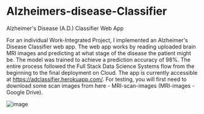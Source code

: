 # Alzheimers-disease-Classifier

Alzheimer's Disease (A.D.) Classifier Web App


For an individual Work-Integrated Project, I implemented an Alzheimer's Disease Classifier web app. 
The web app works by reading uploaded brain MRI images and predicting at what stage of the disease the patient might be. The model was trained to achieve a prediction accuracy of 98%. The entire process followed the Full Stack Data Science Systems flow from the beginning to the final deployment on Cloud. The app is currently accessible at https://adclassifier.herokuapp.com/. For testing, you will first need to download some scan images from here - MRI-scan-images (MRI-images - Google Drive).


![image](https://user-images.githubusercontent.com/90424000/215150476-59ee0c6d-5840-4afd-9512-f7192a3107fc.png)
